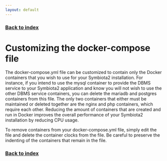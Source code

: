 ```yaml
---
layout: default
---
```


### [Back to index](./index.html)

# Customizing the docker-compose file

The docker-compose.yml file can be customized to contain only the Docker containers that you wish to use for your 
Symbiota2 installation. For instance, if you intend to use the mysql container to provide the DBMS service to your Symbiota2 application
and know you will not wish to use the other DBMS service containers, you can delete the mariadb and postgres containers
from this file. The only two containers that either must be maintained or deleted together are the nginx and php containers,
which require each other. Reducing the amount of containers that are created and run in Docker improves the overall performance 
of your Symbiota2 installation by reducing CPU usage.

To remove containers from your docker-compose.yml file, simply edit the file and delete the container clocks from the file.
Be careful to preserve the indenting of the containers that remain in the file.

### [Back to index](./index.html)
